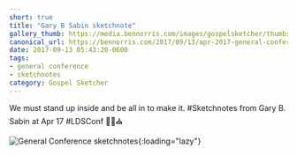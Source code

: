 ```yaml
---
short: true
title: "Gary B Sabin sketchnote"
gallery_thumb: https://media.bennorris.com/images/gospelsketcher/thumbs/apr-17-2-sabin.jpg
canonical_url: https://bennorris.com/2017/09/13/apr-2017-general-conference-3-sabin-sketchnote
date: 2017-09-13 05:43:20-0600
tags:
- general conference
- sketchnotes
category: Gospel Sketcher
---
```


We must stand up inside and be all in to make it. #Sketchnotes from Gary B. Sabin at Apr 17 #LDSConf ✍🏼⛪️

![General Conference sketchnotes](https://media.bennorris.com/images/gospelsketcher/general-conference/apr-2017/apr-17-2-sabin.jpg){:loading="lazy"}
